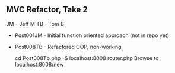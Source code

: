 ## MVC Refactor, Take 2

JM - Jeff M
TB - Tom B

* Post001JM - Initial function oriented approach (not in repo yet)
* Post008TB - Refactored OOP, non-working


    cd Post008Tb
    php -S localhost:8008 router.php
    Browse to localhost:8008/new
